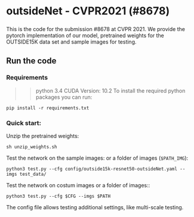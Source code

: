 # outsideNet - CVPR2021 (#8678)
###
This is the code for the submission #8678 at CVPR 2021. 
We provide the pytorch implementation of our model, pretrained weights for the OUTSIDE15K data set and sample images for testing. 
## Run the code
### Requirements
>>python 3.4
CUDA Version: 10.2
To install the required python packages you can run: 
```
pip install -r requirements.txt
```
### Quick start: 
Unzip the pretrained weights:
```
sh unzip_weights.sh
```

Test the network on the sample images: or a folder of images (```$PATH_IMG```):
```
python3 test.py --cfg config/outside15k-resnet50-outsideNet.yaml --imgs test_data/
```

Test the network on costum images or a folder of images::
```
python3 test.py --cfg $CFG --imgs $PATH
```

The config file allows testing additional settings, like multi-scale testing.